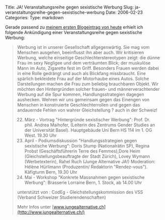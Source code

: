 Title: JA! Veranstaltungsreihe gegen sexistische Werbung
Slug: ja-veranstaltungsreihe-gegen-sexistische-werbung
Date: 2006-02-23
Categories:
Type: markdown

Gerade passend zu [meinem ersten Blogeintrag von heute](http://blog.irregular.ch/2006/02/23/der-perfekte-korper/) erhielt ich folgende Ankündigung einer Veranstaltungsreihe gegen sexistische Werbung:

> Werbung ist in unserer Gesellschaft allgegenwärtig. Sie mag vom Menschen ausgehen, beeinflusst ihn aber auch. Wir kritisieren Werbung, welche einseitige Geschlechterstereotypen zeigt: die dünne Frau im sexy Negligee und dem verträumten Blick; der muskulöse Mann im Auto, Zigarette fest im Griff. Besonders Frauen werden dabei in eine Rolle gedrängt und auch als Blickfang missbraucht. Eine
> spärlich bekleidete Frau auf der Motorhaube eines Autos. Solche Darstellungen machen die Frau zum beliebig brauchbaren Objekt. Wir möchten den Hintergründen solcher frauen- und männerverachtender Werbung auf die Spur kommen, Handlungsstrategien dagegen aushecken. Wehren wir uns gemeinsam gegen das Einengen von Menschen in konstruierte Geschlechterrollen und gegen das andauernde Fehlen von wahrer Gleichstellung ? auch in der Schweiz!
>
> 22. März - Vortrag
>     "Hintergründe sexistischer Werbung":
>     Prof. Dr. phil. Andrea Maihofer, (Leiterin des Zentrums Gender Studies an der Universität Basel).
>     Hauptgebäude Uni Bern HS 114 im 1. OG West. 19.30 Uhr
> 23. April - Podiumsdiskussion
>     "Handlungsstrategien gegen sexistische Werbung":
>     Doris Stump (Nationalrätin SP), Regina Probst (Geschäftsführerin Terre des Femmes),Dore Heim (Gleichstellungsbeauftragte der Stadt Zürich), Lovey Wymann (Werbetexterin), Rahel Ruch (Junge Alternative JA!)
>     Moderation: Hélène Hürlimann (Produzentin/ Redaktorin "Rendez-vous").
>     Käfigturm Bern, 19.30 Uhr
> 24. Mai - Workshop
>     "Konkrete Massnahmen gegen sexistische Werbung":
>     Brasserie Lorraine Bern, 1. Stock, ab 14.00 Uhr
>
> unterstützt von : CodEg - Gleichstellungskommission des VSS (Verband Schweizer Studierendenschaften)
>
> Mehr Infos unter [www.jungealternative.ch](http://www.jungealternative.ch/)
